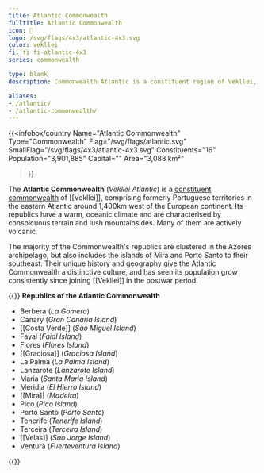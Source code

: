 ```yaml
---
title: Atlantic Commonwealth
fulltitle: Atlantic Commonwealth
icon: 🌹
logo: /svg/flags/4x3/atlantic-4x3.svg
color: vekllei
fi: fi fi-atlantic-4x3
series: commonwealth

type: blank
description: Commonwealth Atlantic is a constituent region of Vekllei, comprising 16 island republics in the central and eastern Atlantic Ocean.

aliases:
- /atlantic/
- /atlantic-commonwealth/
---
```

{{<infobox/country
   Name="Atlantic Commonwealth"
   Type="Commonwealth"
   Flag="/svg/flags/atlantic.svg"
   SmallFlag="/svg/flags/4x3/atlantic-4x3.svg"
   Constituents="16"
   Population="3,901,885"
   Capital=""
   Area="3,088 km²"
 >}}

The <span class="fi fi-atlantic-4x3"></span> **Atlantic Commonwealth** (*Vekllei Atlantic*) is a [constituent commonwealth](/constituents/) of [[Vekllei]], comprising formerly Portuguese territories in the eastern Atlantic around 1,400km west of the European continent. Its republics have a warm, oceanic climate and are characterised by conspicuous terrain and lush mountainsides. Many of them are actively volcanic.

The majority of the Commonwealth's republics are clustered in the Azores archipelago, but also includes the islands of Mira and Porto Santo to their southeast. Their unique history and geography give the Atlantic Commonwealth a distinctive culture, and has seen its population grow consistently since joining [[Vekllei]] in the postwar period.

{{<note panel>}}
**Republics of the Atlantic Commonwealth**

* Berbera (*La Gomera*)
* Canary (*Gran Canaria Island*)
* [[Costa Verde]] (*Sao Miguel Island*)
* Fayal (*Faial Island*)
* Flores (*Flores Island*)
* [[Graciosa]] (*Graciosa Island*)
* La Palma (*La Palma Island*)
* Lanzarote (*Lanzarote Island*)
* Maria (*Santa Maria Island*)
* Meridia (*El Hierro Island*)
* [[Mira]] (*Madeira*)
* Pico (*Pico Island*)
* Porto Santo (*Porto Santo*)
* Tenerife (*Tenerife Island*)
* Terceira (*Terceira Island*)
* [[Velas]] (*Sao Jorge Island*)
* Ventura (*Fuerteventura Island*)

{{</note>}}
